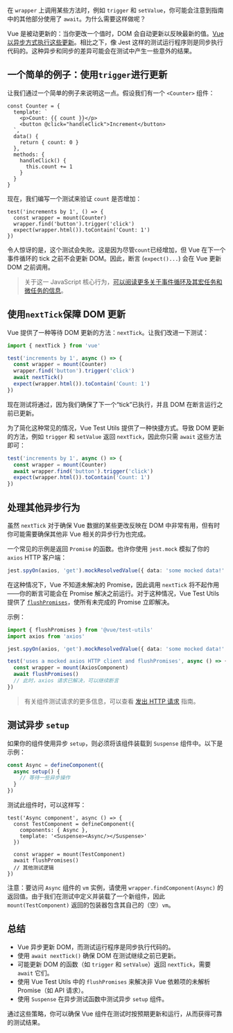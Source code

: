 在 `wrapper` 上调用某些方法时，例如 `trigger` 和 `setValue`，你可能会注意到指南中的其他部分使用了 `await`。为什么需要这样做呢？

Vue 是被动更新的：当你更改一个值时，DOM 会自动更新以反映最新的值。[Vue 以异步方式执行这些更新](https://v3.vuejs.org/guide/change-detection.html#async-update-queue)。相比之下，像 Jest 这样的测试运行程序则是同步执行代码的。这种异步和同步的差异可能会在测试中产生一些意外的结果。

## 一个简单的例子：使用`trigger`进行更新

让我们通过一个简单的例子来说明这一点。假设我们有一个 `<Counter>` 组件：

```tsx
const Counter = {
  template: `
    <p>Count: {{ count }}</p>
    <button @click="handleClick">Increment</button>
  `,
  data() {
    return { count: 0 }
  },
  methods: {
    handleClick() {
      this.count += 1
    }
  }
}
```

现在，我们编写一个测试来验证 `count` 是否增加：

```tsx
test('increments by 1', () => {
  const wrapper = mount(Counter)
  wrapper.find('button').trigger('click')
  expect(wrapper.html()).toContain('Count: 1')
})
```

令人惊讶的是，这个测试会失败。这是因为尽管`count`已经增加，但 Vue 在下一个事件循环的 tick 之前不会更新 DOM。因此，断言 (`expect()...`) 会在 Vue 更新 DOM 之前调用。

> 关于这一 JavaScript 核心行为，[可以阅读更多关于事件循环及其宏任务和微任务的信息](https://javascript.info/event-loop#macrotasks-and-microtasks)。

## 使用`nextTick`保障 DOM 更新

Vue 提供了一种等待 DOM 更新的方法：`nextTick`。让我们改进一下测试：

```ts
import { nextTick } from 'vue'

test('increments by 1', async () => {
  const wrapper = mount(Counter)
  wrapper.find('button').trigger('click')
  await nextTick()
  expect(wrapper.html()).toContain('Count: 1')
})
```

现在测试将通过，因为我们确保了下一个“tick”已执行，并且 DOM 在断言运行之前已更新。

为了简化这种常见的情况，Vue Test Utils 提供了一种快捷方式。导致 DOM 更新的方法，例如 `trigger` 和 `setValue` 返回 `nextTick`，因此你只需 `await` 这些方法即可：

```ts
test('increments by 1', async () => {
  const wrapper = mount(Counter)
  await wrapper.find('button').trigger('click')
  expect(wrapper.html()).toContain('Count: 1')
})
```

## 处理其他异步行为

虽然 `nextTick` 对于确保 Vue 数据的某些更改反映在 DOM 中非常有用，但有时你可能需要确保其他非 Vue 相关的异步行为也完成。

一个常见的示例是返回 `Promise` 的函数。也许你使用 `jest.mock` 模拟了你的 `axios` HTTP 客户端：

```ts
jest.spyOn(axios, 'get').mockResolvedValue({ data: 'some mocked data!' })
```

在这种情况下，Vue 不知道未解决的 Promise，因此调用 `nextTick` 将不起作用——你的断言可能会在 Promise 解决之前运行。对于这种情况，Vue Test Utils 提供了 [`flushPromises`](https://test-utils.vuejs.org/api/#flushPromises)，使所有未完成的 Promise 立即解决。

示例：

```ts
import { flushPromises } from '@vue/test-utils'
import axios from 'axios'

jest.spyOn(axios, 'get').mockResolvedValue({ data: 'some mocked data!' })

test('uses a mocked axios HTTP client and flushPromises', async () => {
  const wrapper = mount(AxiosComponent)
  await flushPromises()
  // 此时，axios 请求已解决，可以继续断言
})
```

> 有关组件测试请求的更多信息，可以查看 [发出 HTTP 请求](https://test-utils.vuejs.org/guide/advanced/http-requests.html) 指南。

## 测试异步 `setup`

如果你的组件使用异步 `setup`，则必须将该组件装载到 `Suspense` 组件中。以下是示例：

```ts
const Async = defineComponent({
  async setup() {
    // 等待一些异步操作
  }
})
```

测试此组件时，可以这样写：

```tsx
test('Async component', async () => {
  const TestComponent = defineComponent({
    components: { Async },
    template: '<Suspense><Async/></Suspense>'
  })

  const wrapper = mount(TestComponent)
  await flushPromises()
  // 其他测试逻辑
})
```

注意：要访问 `Async` 组件的 `vm` 实例，请使用 `wrapper.findComponent(Async)` 的返回值。由于我们在测试中定义并装载了一个新组件，因此 `mount(TestComponent)` 返回的包装器包含其自己的（空）`vm`。

## 总结

- Vue 异步更新 DOM，而测试运行程序是同步执行代码的。
- 使用 `await nextTick()` 确保 DOM 在测试继续之前已更新。
- 可能更新 DOM 的函数（如 `trigger` 和 `setValue`）返回 `nextTick`，需要 `await` 它们。
- 使用 Vue Test Utils 中的 `flushPromises` 来解决非 Vue 依赖项的未解析 Promise（如 API 请求）。
- 使用 `Suspense` 在异步测试函数中测试异步 `setup` 组件。

通过这些策略，你可以确保 Vue 组件在测试时按预期更新和运行，从而获得可靠的测试结果。
